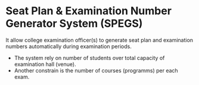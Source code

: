 # Seat Plan & Examination Number Generator System (SPEGS)

It allow college examination officer(s) to generate seat plan and examination numbers automatically during examination periods. <br>

- The system rely on number of students over total capacity of examination hall (venue). <br>
- Another constrain is the number of courses (programms) per each exam.

